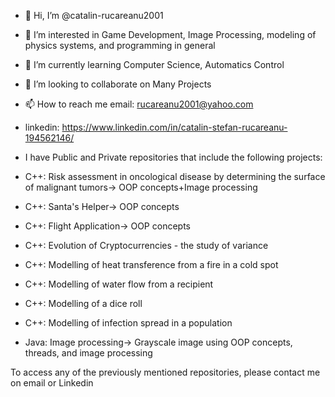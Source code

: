 - 👋 Hi, I’m @catalin-rucareanu2001
- 👀 I’m interested in Game Development, Image Processing, modeling of physics systems, and programming in general
- 🌱 I’m currently learning Computer Science, Automatics Control
- 💞️ I’m looking to collaborate on Many Projects
- 📫 How to reach me email: rucareanu2001@yahoo.com 
- linkedin: https://www.linkedin.com/in/catalin-stefan-rucareanu-194562146/


- I have Public and Private repositories that include the following projects:
- C++: Risk assessment in oncological disease by determining the surface of malignant tumors-> OOP concepts+Image processing
- C++: Santa's Helper-> OOP concepts
- C++: Flight Application-> OOP concepts
- C++: Evolution of Cryptocurrencies - the study of variance 
- C++: Modelling of heat transference from a fire in a cold spot 
- C++: Modelling of water flow from a recipient
- C++: Modelling of a dice roll
- C++: Modelling of infection spread in a population
- Java: Image processing-> Grayscale image using OOP concepts, threads, and image processing

To access any of the previously mentioned repositories, please contact me on email or Linkedin

<!---
catalin-rucareanu2001/catalin-rucareanu2001 is a ✨ special ✨ repository because its `README.md` (this file) appears on your GitHub profile.
You can click the Preview link to take a look at your changes.
--->
